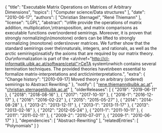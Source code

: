 {
    "title": "Executable Matrix Operations on Matrices of Arbitrary Dimensions",
    "topics": [
        "Computer science/Data structures"
    ],
    "date": "2010-06-17",
    "authors": [
        "Christian Sternagel",
        "René Thiemann"
    ],
    "license": "LGPL",
    "abstract": "\nWe provide the operations of matrix addition, multiplication,\ntransposition, and matrix comparisons as executable functions over\nordered semirings. Moreover, it is proven that strongly normalizing\n(monotone) orders can be lifted to strongly normalizing (monotone) orders\nover matrices. We further show that the standard semirings over the\nnaturals, integers, and rationals, as well as the arctic semirings\nsatisfy the axioms that are required by our matrix theory. Our\nformalization is part of the <a\nhref=\"http://cl-informatik.uibk.ac.at/software/ceta\">CeTA</a> system\nwhich contains several termination techniques. The provided theories have\nbeen essential to formalize matrix-interpretations and arctic\ninterpretations.",
    "extra": {
        "Change history": "[2010-09-17] Moved theory on arbitrary (ordered) semirings to Abstract Rewriting."
    },
    "notify": [
        "rene.thiemann@uibk.ac.at",
        "christian.sternagel@uibk.ac.at"
    ],
    "olderReleases": [
        {
            "2019": "2019-06-11"
        },
        {
            "2018": "2018-08-16"
        },
        {
            "2017": "2017-10-10"
        },
        {
            "2016-1": "2016-12-17"
        },
        {
            "2016": "2016-02-22"
        },
        {
            "2015": "2015-05-27"
        },
        {
            "2014": "2014-08-28"
        },
        {
            "2013-2": "2013-12-11"
        },
        {
            "2013-1": "2013-11-17"
        },
        {
            "2013": "2013-02-16"
        },
        {
            "2012": "2012-05-24"
        },
        {
            "2011-1": "2011-10-11"
        },
        {
            "2011": "2011-02-11"
        },
        {
            "2009-2": "2010-07-01"
        },
        {
            "2009-1": "2010-06-17"
        }
    ],
    "dependencies": [
        "Abstract-Rewriting"
    ],
    "relatedEntries": [
        "Polynomials"
    ]
}